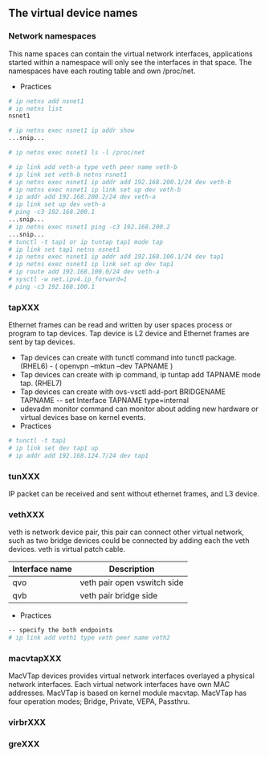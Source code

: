 ## The virtual device names

### Network namespaces
This name spaces can contain the virtual network interfaces, 
applications started within a namespace will only see the interfaces in that space.
The namespaces have each routing table and own /proc/net.

* Practices

```bash
# ip netns add nsnet1
# ip netns list
nsnet1

# ip netns exec nsnet1 ip addr show
...snip...

# ip netns exec nsnet1 ls -l /proc/net

# ip link add veth-a type veth peer name veth-b
# ip link set veth-b netns nsnet1
# ip netns exec nsnet1 ip addr add 192.168.200.1/24 dev veth-b
# ip netns exec nsnet1 ip link set up dev veth-b
# ip addr add 192.168.200.2/24 dev veth-a
# ip link set up dev veth-a
# ping -c3 192.168.200.1
...snip...
# ip netns exec nsnet1 ping -c3 192.168.200.2
...snip...
# tunctl -t tap1 or ip tuntap tap1 mode tap
# ip link set tap1 netns nsnet1
# ip netns exec nsnet1 ip addr add 192.168.100.1/24 dev tap1
# ip netns exec nsnet1 ip link set up dev tap1
# ip route add 192.168.100.0/24 dev veth-a
# sysctl -w net.ipv4.ip_forward=1
# ping -c3 192.168.100.1
```

### tapXXX
Ethernet frames can be read and written by user spaces process or program to tap devices.
Tap device is L2 device and Ethernet frames are sent by tap devices.

* Tap devices can create with tunctl command into tunctl package. (RHEL6) - ( openvpn –mktun –dev TAPNAME )
* Tap devices can create with ip command, ip tuntap add TAPNAME mode tap. (RHEL7)
* Tap devices can create with ovs-vsctl add-port BRIDGENAME TAPNAME -- set Interface TAPNAME type=internal
* udevadm monitor command can monitor about adding new hardware or virtual devices base on kernel events. 
* Practices

```bash
# tunctl -t tap1
# ip link set dev tap1 up
# ip addr add 192.168.124.7/24 dev tap1
```

### tunXXX
IP packet can be received and sent without ethernet frames, and L3 device.

### vethXXX
veth is network device pair, this pair can connect other virtual network, 
such as two bridge devices could be connected by adding each the veth devices.
veth is virtual patch cable.

Interface name | Description
-|-
qvo | veth pair open vswitch side
qvb | veth pair bridge side

* Practices

```bash
-- specify the both endpoints
# ip link add veth1 type veth peer name veth2
```

### macvtapXXX
MacVTap devices provides virtual network interfaces overlayed a physical network interfaces.
Each virtual network interfaces have own MAC addresses.
MacVTap is based on kernel module macvtap.
MacVTap has four operation modes; Bridge, Private, VEPA, Passthru.

### virbrXXX

### greXXX
